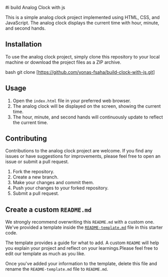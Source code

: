   #i build Analog Clock with js

This is a simple analog clock project implemented using HTML, CSS, and JavaScript. The analog clock displays the current time with hour, minute, and second hands.


## Installation

To use the analog clock project, simply clone this repository to your local machine or download the project files as a ZIP archive. 

bash
git clone [https://github.com/yonas-fsaha/build-clock-with-js.git]

## Usage

1. Open the `index.html` file in your preferred web browser.
2. The analog clock will be displayed on the screen, showing the current time.
3. The hour, minute, and second hands will continuously update to reflect the current time.

## Contributing

Contributions to the analog clock project are welcome. If you find any issues or have suggestions for improvements, please feel free to open an issue or submit a pull request.

1. Fork the repository.
2. Create a new branch.
3. Make your changes and commit them.
4. Push your changes to your forked repository.
5. Submit a pull request.


## Create a custom `README.md`
We strongly recommend overwriting this `README.md` with a custom one. We've provided a template
inside the [`README-template.md`](./README-template.md) file in this starter code.

The template provides a guide for what to add. A custom `README` will help you explain your project
and reflect on your learnings.Please feel free to edit our template as much as you like.

Once you've added your information to the template, delete this file and rename the `README-template.md` file to `README.md`.
   

